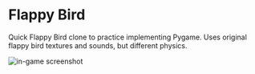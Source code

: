 # Flappy Bird
Quick Flappy Bird clone to practice implementing Pygame. Uses original flappy bird textures and sounds, but different physics.

![in-game screenshot](https://i.gyazo.com/5e7d1374e573a999134ac0938bb07df4.png)
